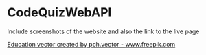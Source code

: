 # CodeQuizWebAPI

Include screenshots of the website and also the link to the live page

<a href='https://www.freepik.com/vectors/education'>Education vector created by pch.vector - www.freepik.com</a>